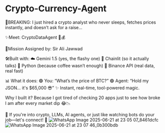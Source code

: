 # Crypto-Currency-Agent

🚨BREAKING: I just hired a crypto analyst who never sleeps, fetches prices instantly, and doesn’t ask for a raise...

 ✨Meet: CryptoDataAgent 🤖💰

📌Mission Assigned by: Sir Ali Jawwad

 🛠️Built with:
☁️ Gemini 1.5 (yes, the flashy one)
🔗 Chainlit (so it actually talks)
🐍 Python (because coffee wasn’t enough)
💸 Binance API (real data, real fast)

📊 What it does:
 🟢 You: “What’s the price of BTC?”
 🟢 Agent: “Hold my JSON... it's $65,000 😎”
 ✨ Instant, real-time, tool-powered magic.

Why I built it?
 Because I got tired of checking 20 apps just to see how broke I am after every market dip 😂📉

💬 If you're into crypto, LLMs, AI agents, or just like watching bots do your job—let's connect! 🤝
![WhatsApp Image 2025-06-21 at 23 05 07_8461dcfc](https://github.com/user-attachments/assets/c74c2292-6dd0-42ad-83c8-100f2784e865)
![WhatsApp Image 2025-06-21 at 23 07 46_0b300bdb](https://github.com/user-attachments/assets/8829b117-cd50-4be8-b2eb-8ca06a22b5d5)


